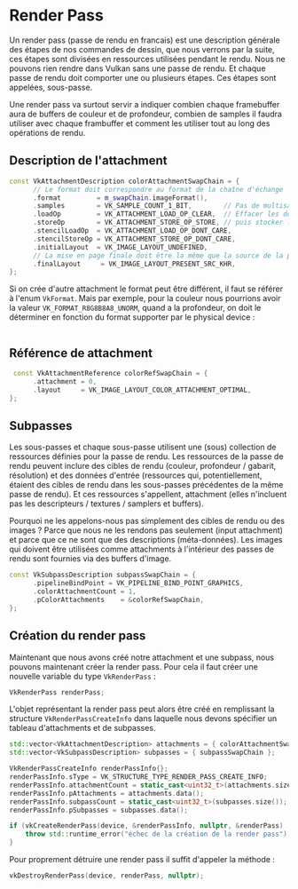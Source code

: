 # Render Pass

Un render pass \(passe de rendu en francais\) est une description générale des étapes de nos commandes de dessin, que nous verrons par la suite, ces étapes sont divisées en ressources utilisées pendant le rendu. Nous ne pouvons rien rendre dans Vulkan sans une passe de rendu. Et chaque passe de rendu doit comporter une ou plusieurs étapes. Ces étapes sont appelées, sous-passe.

Une render pass va surtout servir a indiquer combien chaque framebuffer aura de buffers de couleur et de profondeur, combien de samples il faudra utiliser avec chaque frambuffer et comment les utiliser tout au long des opérations de rendu.

## Description de l'attachment

```cpp
const VkAttachmentDescription colorAttachmentSwapChain = {
      // Le format doit correspondre au format de la chaîne d'échange
      .format         = m_swapChain.imageFormat(),
      .samples        = VK_SAMPLE_COUNT_1_BIT,        // Pas de multisampling
      .loadOp         = VK_ATTACHMENT_LOAD_OP_CLEAR,  // Effacer les données avant le rendu
      .storeOp        = VK_ATTACHMENT_STORE_OP_STORE, // puis stocker le résultat après
      .stencilLoadOp  = VK_ATTACHMENT_LOAD_OP_DONT_CARE,
      .stencilStoreOp = VK_ATTACHMENT_STORE_OP_DONT_CARE,
      .initialLayout  = VK_IMAGE_LAYOUT_UNDEFINED,
      // La mise en page finale doit être la même que la source de la présentation
      .finalLayout     = VK_IMAGE_LAYOUT_PRESENT_SRC_KHR,
};
```

Si on crée d'autre attachment le format peut être différent, il faut se référer à l'enum `VkFormat`. Mais par exemple, pour la couleur nous pourrions avoir la valeur `VK_FORMAT_R8G8B8A8_UNORM`, quand a la profondeur, on doit le déterminer en fonction du format supporter par le physical device :

```cpp

```

## Référence de attachment

```cpp
 const VkAttachmentReference colorRefSwapChain = {
      .attachment = 0,
      .layout     = VK_IMAGE_LAYOUT_COLOR_ATTACHMENT_OPTIMAL,
};
```

## Subpasses

Les sous-passes et chaque sous-passe utilisent une \(sous\) collection de ressources définies pour la passe de rendu. Les ressources de la passe de rendu peuvent inclure des cibles de rendu \(couleur, profondeur / gabarit, résolution\) et des données d'entrée \(ressources qui, potentiellement, étaient des cibles de rendu dans les sous-passes précédentes de la même passe de rendu\). Et ces ressources s'appellent, attachment \(elles n'incluent pas les descripteurs / textures / samplers et buffers\).

Pourquoi ne les appelons-nous pas simplement des cibles de rendu ou des images ? Parce que nous ne les rendons pas seulement \(input attachment\) et parce que ce ne sont que des descriptions \(méta-données\). Les images qui doivent être utilisées comme attachments à l'intérieur des passes de rendu sont fournies via des buffers d'image.

```cpp
const VkSubpassDescription subpassSwapChain = {
      .pipelineBindPoint = VK_PIPELINE_BIND_POINT_GRAPHICS,
      .colorAttachmentCount = 1,
      .pColorAttachments    = &colorRefSwapChain,
};
```

## Création du render pass

Maintenant que nous avons créé notre attachment et une subpass, nous pouvons maintenant créer la render pass. Pour cela il faut créer une nouvelle variable du type `VkRenderPass` :

```cpp
VkRenderPass renderPass;
```

L'objet représentant la render pass peut alors être créé en remplissant la structure `VkRenderPassCreateInfo` dans laquelle nous devons spécifier un tableau d'attachments et de subpasses.

```cpp
std::vector<VkAttachmentDescription> attachments = { colorAttachmentSwapChain };
std::vector<VkSubpassDescription> subpasses = { subpassSwapChain };

VkRenderPassCreateInfo renderPassInfo{};
renderPassInfo.sType = VK_STRUCTURE_TYPE_RENDER_PASS_CREATE_INFO;
renderPassInfo.attachmentCount = static_cast<uint32_t>(attachments.size());
renderPassInfo.pAttachments = attachments.data();
renderPassInfo.subpassCount = static_cast<uint32_t>(subpasses.size());
renderPassInfo.pSubpasses = subpasses.data();

if (vkCreateRenderPass(device, &renderPassInfo, nullptr, &renderPass) != VK_SUCCESS) {
    throw std::runtime_error("échec de la création de la render pass");
}
```

Pour proprement détruire une render pass il suffit d'appeler la méthode :

```cpp
vkDestroyRenderPass(device, renderPass, nullptr);
```

